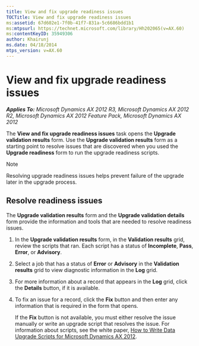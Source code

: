 ```yaml
---
title: View and fix upgrade readiness issues
TOCTitle: View and fix upgrade readiness issues
ms:assetid: 67d602e1-7f0b-41f7-831a-5c6686bdd1b1
ms:mtpsurl: https://technet.microsoft.com/library/Hh202065(v=AX.60)
ms:contentKeyID: 35949306
author: Khairunj
ms.date: 04/18/2014
mtps_version: v=AX.60
---
```


# View and fix upgrade readiness issues 


_**Applies To:** Microsoft Dynamics AX 2012 R3, Microsoft Dynamics AX 2012 R2, Microsoft Dynamics AX 2012 Feature Pack, Microsoft Dynamics AX 2012_

The **View and fix upgrade readiness issues** task opens the **Upgrade validation results** form. Use the **Upgrade validation results** form as a starting point to resolve issues that are discovered when you used the **Upgrade readiness** form to run the upgrade readiness scripts.


> [!NOTE]
> <P>Resolving upgrade readiness issues helps prevent failure of the upgrade later in the upgrade process.</P>



## Resolve readiness issues

The **Upgrade validation results** form and the **Upgrade validation details** form provide the information and tools that are needed to resolve readiness issues.

1.  In the **Upgrade validation results** form, in the **Validation results** grid, review the scripts that ran. Each script has a status of **Incomplete**, **Pass**, **Error**, or **Advisory**.

2.  Select a job that has a status of **Error** or **Advisory** in the **Validation results** grid to view diagnostic information in the **Log** grid.

3.  For more information about a record that appears in the **Log** grid, click the **Details** button, if it is available.

4.  To fix an issue for a record, click the **Fix** button and then enter any information that is required in the form that opens.
    
    If the **Fix** button is not available, you must either resolve the issue manually or write an upgrade script that resolves the issue. For information about scripts, see the white paper, [How to Write Data Upgrade Scripts for Microsoft Dynamics AX 2012](http://go.microsoft.com/fwlink/?linkid=212587%26clcid=0x409).

  


